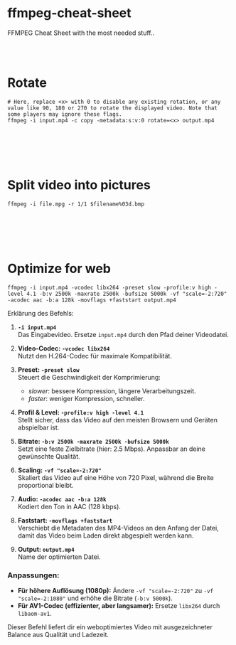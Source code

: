 # ffmpeg-cheat-sheet
FFMPEG Cheat Sheet with the most needed stuff..



<br><br>

# Rotate
```shell
# Here, replace <x> with 0 to disable any existing rotation, or any value like 90, 180 or 270 to rotate the displayed video. Note that some players may ignore these flags.
ffmpeg -i input.mp4 -c copy -metadata:s:v:0 rotate=<x> output.mp4
```


<br><br>
<br><br>


# Split video into pictures
```shell
ffmpeg -i file.mpg -r 1/1 $filename%03d.bmp
```



<br><br>
<br><br>


# Optimize for web
```shell
ffmpeg -i input.mp4 -vcodec libx264 -preset slow -profile:v high -level 4.1 -b:v 2500k -maxrate 2500k -bufsize 5000k -vf "scale=-2:720" -acodec aac -b:a 128k -movflags +faststart output.mp4
```

Erklärung des Befehls:
1. **`-i input.mp4`**  
   Das Eingabevideo. Ersetze `input.mp4` durch den Pfad deiner Videodatei.

2. **Video-Codec: `-vcodec libx264`**  
   Nutzt den H.264-Codec für maximale Kompatibilität.

3. **Preset: `-preset slow`**  
   Steuert die Geschwindigkeit der Komprimierung:  
   - *slower*: bessere Kompression, längere Verarbeitungszeit.  
   - *faster*: weniger Kompression, schneller.

4. **Profil & Level: `-profile:v high -level 4.1`**  
   Stellt sicher, dass das Video auf den meisten Browsern und Geräten abspielbar ist.

5. **Bitrate: `-b:v 2500k -maxrate 2500k -bufsize 5000k`**  
   Setzt eine feste Zielbitrate (hier: 2.5 Mbps). Anpassbar an deine gewünschte Qualität.

6. **Scaling: `-vf "scale=-2:720"`**  
   Skaliert das Video auf eine Höhe von 720 Pixel, während die Breite proportional bleibt.

7. **Audio: `-acodec aac -b:a 128k`**  
   Kodiert den Ton in AAC (128 kbps).

8. **Faststart: `-movflags +faststart`**  
   Verschiebt die Metadaten des MP4-Videos an den Anfang der Datei, damit das Video beim Laden direkt abgespielt werden kann.

9. **Output: `output.mp4`**  
   Name der optimierten Datei.

### Anpassungen:
- **Für höhere Auflösung (1080p):**
  Ändere `-vf "scale=-2:720"` zu `-vf "scale=-2:1080"` und erhöhe die Bitrate (`-b:v 5000k`).
- **Für AV1-Codec (effizienter, aber langsamer):**
  Ersetze `libx264` durch `libaom-av1`.

Dieser Befehl liefert dir ein weboptimiertes Video mit ausgezeichneter Balance aus Qualität und Ladezeit.
```
